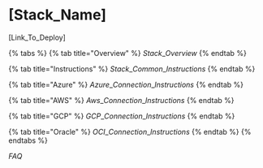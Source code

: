 # \[Stack\_Name]

\[Link\_To\_Deploy]

{% tabs %}
{% tab title="Overview" %}
$Stack\_Overview$
{% endtab %}

{% tab title="Instructions" %}
$Stack\_Common\_Instructions$
{% endtab %}

{% tab title="Azure" %}
$Azure\_Connection\_Instructions$
{% endtab %}

{% tab title="AWS" %}
$Aws\_Connection\_Instructions$
{% endtab %}

{% tab title="GCP" %}
$GCP\_Connection\_Instructions$
{% endtab %}

{% tab title="Oracle" %}
$OCI\_Connection\_Instructions$
{% endtab %}
{% endtabs %}

$FAQ$
